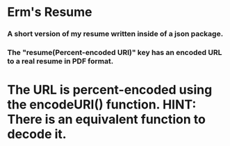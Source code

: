 # Erm's Resume

### A short version of my resume written inside of a json package. 

### The "resume(Percent-encoded URI)" key has an encoded URL to a real resume in PDF format.

# The URL is percent-encoded using the encodeURI() function. **HINT: There is an equivalent function to decode it.**
